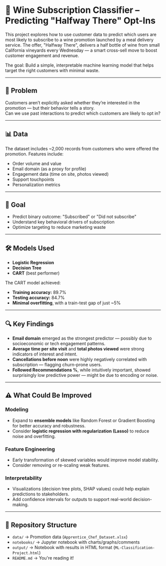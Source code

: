 # 🍷 Wine Subscription Classifier – Predicting "Halfway There" Opt-Ins

This project explores how to use customer data to predict which users are most likely to subscribe to a wine promotion launched by a meal delivery service. The offer, "Halfway There", delivers a half bottle of wine from small California vineyards every Wednesday — a smart cross-sell move to boost customer engagement and revenue.

The goal: Build a simple, interpretable machine learning model that helps target the right customers with minimal waste.

---

## 🧠 Problem

Customers aren’t explicitly asked whether they’re interested in the promotion — but their behavior tells a story.  
Can we use past interactions to predict which customers are likely to opt in?

---

## 📊 Data

The dataset includes ~2,000 records from customers who were offered the promotion. Features include:

- Order volume and value
- Email domain (as a proxy for profile)
- Engagement data (time on site, photos viewed)
- Support touchpoints
- Personalization metrics

---

## 🎯 Goal

- Predict binary outcome: "Subscribed" or "Did not subscribe"
- Understand key behavioral drivers of subscription
- Optimize targeting to reduce marketing waste

---

## 🛠️ Models Used

- **Logistic Regression**
- **Decision Tree**
- **CART** (best performer)

The CART model achieved:
- **Training accuracy:** 89.7%
- **Testing accuracy:** 84.7%
- **Minimal overfitting**, with a train-test gap of just ~5%

---

## 🔍 Key Findings

- **Email domain** emerged as the strongest predictor — possibly due to socioeconomic or tech engagement patterns.
- **Average time per site visit** and **total photos viewed** were strong indicators of interest and intent.
- **Cancellations before noon** were highly negatively correlated with subscription — flagging churn-prone users.
- **Followed Recommendations %**, while intuitively important, showed surprisingly low predictive power — might be due to encoding or noise.

---

## ⚠️ What Could Be Improved

###  Modeling
- Expand to **ensemble models** like Random Forest or Gradient Boosting for better accuracy and robustness.
- Consider **logistic regression with regularization (Lasso)** to reduce noise and overfitting.

### Feature Engineering
- Early transformation of skewed variables would improve model stability.
- Consider removing or re-scaling weak features.

### Interpretability
- Visualizations (decision tree plots, SHAP values) could help explain predictions to stakeholders.
- Add confidence intervals for outputs to support real-world decision-making.

---

## 📁 Repository Structure

- `data/` → Promotion data (`Apprentice_Chef_Dataset.xlsx`)
- `notebooks/` → Jupyter notebook with charts/graphs/comments 
- `output/` → Notebook with results in HTML format (`ML-Classification-Project.html`)
- `README.md` → You're reading it!


